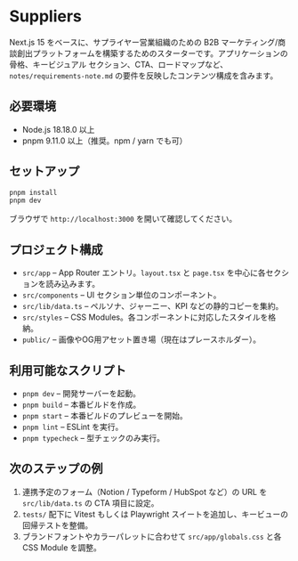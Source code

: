 ﻿# Suppliers

Next.js 15 をベースに、サプライヤー営業組織のための B2B マーケティング/商談創出プラットフォームを構築するためのスターターです。アプリケーションの骨格、キービジュアル セクション、CTA、ロードマップなど、`notes/requirements-note.md` の要件を反映したコンテンツ構成を含みます。

## 必要環境

- Node.js 18.18.0 以上
- pnpm 9.11.0 以上（推奨。npm / yarn でも可）

## セットアップ

```bash
pnpm install
pnpm dev
```

ブラウザで `http://localhost:3000` を開いて確認してください。

## プロジェクト構成

- `src/app` – App Router エントリ。`layout.tsx` と `page.tsx` を中心に各セクションを読み込みます。
- `src/components` – UI セクション単位のコンポーネント。
- `src/lib/data.ts` – ペルソナ、ジャーニー、KPI などの静的コピーを集約。
- `src/styles` – CSS Modules。各コンポーネントに対応したスタイルを格納。
- `public/` – 画像やOG用アセット置き場（現在はプレースホルダー）。

## 利用可能なスクリプト

- `pnpm dev` – 開発サーバーを起動。
- `pnpm build` – 本番ビルドを作成。
- `pnpm start` – 本番ビルドのプレビューを開始。
- `pnpm lint` – ESLint を実行。
- `pnpm typecheck` – 型チェックのみ実行。

## 次のステップの例

1. 連携予定のフォーム（Notion / Typeform / HubSpot など）の URL を `src/lib/data.ts` の CTA 項目に設定。
2. `tests/` 配下に Vitest もしくは Playwright スイートを追加し、キービューの回帰テストを整備。
3. ブランドフォントやカラーパレットに合わせて `src/app/globals.css` と各 CSS Module を調整。
